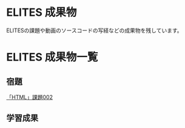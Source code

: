 ELITES 成果物
============

ELITESの課題や動画のソースコードの写経などの成果物を残しています。


ELITES 成果物一覧
===============

## 宿題
[「HTML」課題002](https://github.com/ogontaro/elites-output/tree/master/homework-002-html "「HTML」課題002")

## 学習成果
